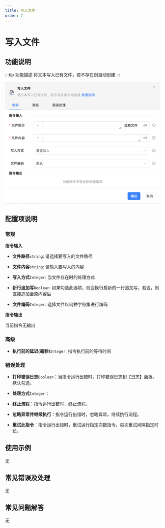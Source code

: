 ```yaml
---
title: 写入文件
order: 7
---
```


# 写入文件

## 功能说明

:::tip 功能描述
将文本写入已有文件，若不存在则自动创建
:::

![写入文件](../../../assets/写入文件_command.png)

## 配置项说明

### 常规

**指令输入**

- **文件路径**`string`: 请选择要写入的文件路径

- **文件内容**`string`: 请输入要写入的内容

- **写入方式**`Integer`: 当文件存在时的处理方式

- **新行追加写**`Boolean`: 如果勾选此选项，则会换行启新的一行追加写，若否，则直接追加至原内容后

- **文件编码**`Integer`: 选择文件以何种字符集进行编码


**指令输出**

当前指令无输出

### 高级

- **执行前的延迟(毫秒)**`Integer`: 指令执行前的等待时间

### 错误处理

- **打印错误日志**`Boolean`：当指令运行出错时，打印错误日志到【日志】面板。默认勾选。

- **处理方式**`Integer`：

 - **终止流程**：指令运行出错时，终止流程。

 - **忽略异常并继续执行**：指令运行出错时，忽略异常，继续执行流程。

 - **重试此指令**：指令运行出错时，重试运行指定次数指令，每次重试间隔指定时长。

## 使用示例
无

## 常见错误及处理

无

## 常见问题解答

无

